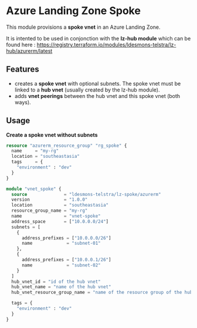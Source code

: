 # Azure Landing Zone Spoke

This module provisions a **spoke vnet** in an Azure Landing Zone.

It is intented to be used in conjonction with the **lz-hub module** which can be found here : https://registry.terraform.io/modules/ldesmons-telstra/lz-hub/azurerm/latest

## Features 

- creates a **spoke vnet** with optional subnets. The spoke vnet must be linked to a **hub vnet** (usually created by the lz-hub module).
- adds **vnet peerings** between the hub vnet and this spoke vnet (both ways).

## Usage

**Create a spoke vnet without subnets**

```terraform
resource "azurerm_resource_group" "rg_spoke" {
  name     = "my-rg"
  location = "southeastasia"
  tags     = {
    "environment" : "dev"
  }
}

module "vnet_spoke" {
  source              = "ldesmons-telstra/lz-spoke/azurerm"
  version             = "1.0.0"
  location            = "southeastasia"
  resource_group_name = "my-rg"
  name                = "vnet-spoke"
  address_space       = ["10.0.0.0/24"]
  subnets = [
    {
      address_prefixes = ["10.0.0.0/26"]
      name             = "subnet-01"
    },
    {
      address_prefixes = ["10.0.0.1/26"]
      name             = "subnet-02"
    }
  ]
  hub_vnet_id = "id of the hub vnet"
  hub_vnet_name = "name of the hub vnet"
  hub_vnet_resource_group_name = "name of the resource group of the hub vnet"

  tags = {
    "environment" : "dev"
  }
}
```

